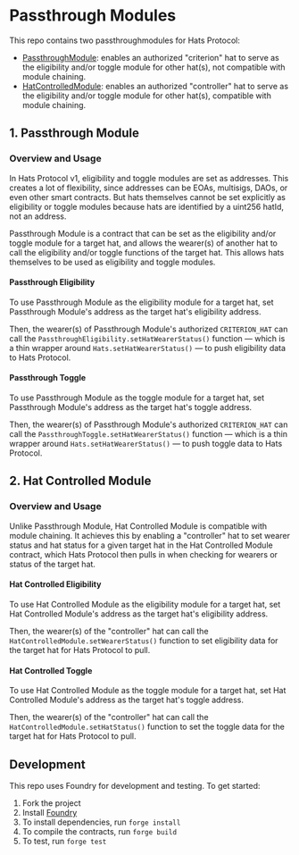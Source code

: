 # Passthrough Modules

This repo contains two passthroughmodules for Hats Protocol:

- [PassthroughModule](./src/PassthroughModule.sol): enables an authorized "criterion" hat to serve as the eligibility and/or toggle module for other hat(s), not compatible with module chaining.
- [HatControlledModule](./src/HatControlledModule.sol): enables an authorized "controller" hat to serve as the eligibility and/or toggle module for other hat(s), compatible with module chaining.


## 1. Passthrough Module

### Overview and Usage

In Hats Protocol v1, eligibility and toggle modules are set as addresses. This creates a lot of flexibility, since addresses can be EOAs, multisigs, DAOs, or even other smart contracts. But hats themselves cannot be set explicitly as eligibility or toggle modules because hats are identified by a uint256 hatId, not an address.

Passthrough Module is a contract that can be set as the eligibility and/or toggle module for a target hat, and allows the wearer(s) of another hat to call the eligibility and/or toggle functions of the target hat. This allows hats themselves to be used as eligibility and toggle modules.

#### Passthrough Eligibility

To use Passthrough Module as the eligibility module for a target hat, set Passthrough Module's address as the target hat's eligibility address.

Then, the wearer(s) of Passthrough Module's authorized `CRITERION_HAT` can call the `PassthroughEligibility.setHatWearerStatus()` function — which is a thin wrapper around `Hats.setHatWearerStatus()` — to push eligibility data to Hats Protocol.

#### Passthrough Toggle

To use Passthrough Module as the toggle module for a target hat, set Passthrough Module's address as the target hat's toggle address.

Then, the wearer(s) of Passthrough Module's authorized `CRITERION_HAT` can call the `PassthroughToggle.setHatWearerStatus()` function — which is a thin wrapper around `Hats.setHatWearerStatus()` — to push toggle data to Hats Protocol.

## 2. Hat Controlled Module

### Overview and Usage

Unlike Passthrough Module, Hat Controlled Module is compatible with module chaining. It achieves this by enabling a "controller" hat to set wearer status and hat status for a given target hat in the Hat Controlled Module contract, which Hats Protocol then pulls in when checking for wearers or status of the target hat.

#### Hat Controlled Eligibility

To use Hat Controlled Module as the eligibility module for a target hat, set Hat Controlled Module's address as the target hat's eligibility address.

Then, the wearer(s) of the "controller" hat can call the `HatControlledModule.setWearerStatus()` function to set eligibility data for the target hat for Hats Protocol to pull.

#### Hat Controlled Toggle

To use Hat Controlled Module as the toggle module for a target hat, set Hat Controlled Module's address as the target hat's toggle address.

Then, the wearer(s) of the "controller" hat can call the `HatControlledModule.setHatStatus()` function to set the toggle data for the target hat for Hats Protocol to pull.

## Development

This repo uses Foundry for development and testing. To get started:

1. Fork the project
2. Install [Foundry](https://book.getfoundry.sh/getting-started/installation)
3. To install dependencies, run `forge install`
4. To compile the contracts, run `forge build`
5. To test, run `forge test`
